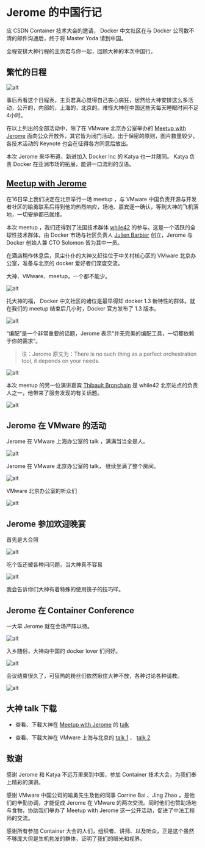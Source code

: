# Jerome 的中国行记

应 CSDN Container 技术大会的邀请， Docker 中文社区在与 Docker 公司数不清的邮件沟通后，终于将 Master Yoda 请到中国。

全程安排大神行程的主页君与你一起，回顾大神的本次中国行。

## 繁忙的日程

![alt](http://resource.docker.cn/jerome-schedule.png)	

事后再看这个日程表，主页君真心觉得自己丧心病狂，居然给大神安排这么多活动，公开的，内部的，上海的，北京的。难怪大神在中国这些天每天睡眠时间不足4小时。

在以上列出的全部活动中，除了在 VMware 北京办公室举办的 [Meetup with Jerome](http://www.meetup.com/Docker-Beijing/events/213278972/) 面向公众开放外，其它皆为闭门活动。出于保密的原则，图片数量较少，各技术活动的 Keynote 也会在征得各方同意后放出。

本次 Jerome 来华布道，新进加入 Docker Inc 的 Katya 也一并随同。 Katya 负责 Docker 在亚洲市场的拓展，能讲一口流利的汉语。

## [Meetup with Jerome](http://www.meetup.com/Docker-Beijing/events/213278972/) 

在16日早上我们决定在北京举行一场 meetup ，与 VMware 中国负责开源与开发者社区的喻勇联系后得到他的热烈响应，场地、嘉宾逐一确认，等到大神的飞机落地，一切安排都已就绪。

本次 meetup ，我们还得到了法国技术群体 [while42](http://while42.org/) 的参与。这是一个活跃的全球性技术群体，由 Docker 市场与社区负责人 [Julien Barbier](http://twitter.com/julienbarbier42) 创立，Jerome 与 Docker 创始人兼 CTO Solomon 皆为其中一员。

在酒店稍作休息后，风尘仆仆的大神又赶往位于中关村核心区的 VMware 北京办公室，准备与北京的  docker 爱好者们深度交流。

大神、VMware、meetup，一个都不能少。

![alt](http://resource.docker.cn/beijing-meetup-vmware-jerome-with-poster.jpg)

托大神的福， Docker 中文社区的诸位是最早得知 docker 1.3 新特性的群体。就在我们的 meetup 结束后几小时，Docker 官方发布了 1.3 版本。

![alt](http://resource.docker.cn/docker-beijing-meetup-jerome-docker-1-3.jpg)

“编配”是一个非常重要的话题，Jerome 表示“并无完美的编配工具，一切都依赖于你的需求”。

> 注：Jerome 原文为：There is no such thing as a perfect orchestration tool, it depends on your needs. 

![alt](http://resource.docker.cn/beijing-meetup-vmware-jerome-orchestration.jpg)

本次 meetup 的另一位演讲嘉宾 [Thibault Bronchain](https://twitter.com/tbronchain) 是 while42 北京站点的负责人之一，他带来了服务发现的有关话题。

![alt](http://resource.docker.cn/beijing-meetup-vmware-thibault-bronchain.jpg)

## Jerome 在 VMware 的活动


Jerome 在 VMware 上海办公室的 talk ，满满当当全是人。

![alt](http://resource.docker.cn/jerome-shanghai-vmware.jpg)

Jerome 在 VMware 北京办公室的 talk， 继续坐满了整个房间。

![alt](http://resource.docker.cn/jerome-beijing-vmware-talk.jpg)

VMware 北京办公室的听众们

![alt](http://resource.docker.cn/jerome-beijing-vmware-day-2.jpg)

## Jerome 参加欢迎晚宴

首先是大合照

![alt](http://resource.docker.cn/img-2567.jpg)

吃个饭还被各种问问题，当大神真不容易

![alt](http://resource.docker.cn/img-2543.jpg)

我会告诉你们大神有着特殊的使用筷子的技巧咩。


## Jerome 在 Container Conference

一大早 Jerome 就在会场严阵以待。


![alt](http://resource.docker.cn/jerome-container-conference.jpg)

入乡随俗，大神向中国的 docker lover 们问好。

![alt](http://resource.docker.cn/container-conference-jerome-hello-in-chinese.jpg)

会议结束很久了，可狂热的粉丝们依然揪住大神不放，各种讨论各种请教。

![alt](http://resource.docker.cn/container-conference-jerome-fans.jpg)

## 大神 talk 下载


- 查看、下载大神在 [Meetup with Jerome](http://www.meetup.com/Docker-Beijing/events/213278972/) 的 [talk](http://resource.docker.cn/docker-beijing-meetup-jerome-tips-and-tricks.pdf) 

- 查看、下载大神在 VMware 上海与北京的 [talk 1](http://resource.docker.cn/2014-10-14-shanghai-1.pdf) 、 [talk 2](http://resource.docker.cn/2014-10-14-shanghai-2.pdf)


## 致谢

感谢 Jerome 和 Katya 不远万里来到中国，参加 Container 技术大会，为我们奉上精彩的演讲。

感谢 VMware 中国公司的喻勇先生及他的同事 Corrine Bai 、Jing Zhao ，是他们的辛勤协调，才能促成 Jerome 在 VMware 的两次交流。同时他们也赞助场地与食物，协助我们举办了 Meetup with Jerome 这一公开活动，促进了中法工程师的交流。

感谢所有参加 Container 大会的人们，组织者、讲师、以及听众，正是这个虽然不够庞大但是生机勃发的群体，证明了我们的眼光和视界。


